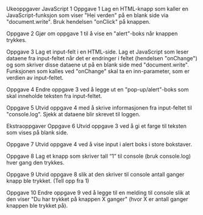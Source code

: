 Ukeoppgaver JavaScript 1
Oppgave 1
Lag en HTML-knapp som kaller en JavaScript-funksjon som viser "Hei verden" på en blank side via "document.write". Bruk hendelsen "onClick" på knappen.


Oppgave 2
Gjør om oppgave 1 til å vise en "alert"-boks når knappen trykkes.


Oppgave 3
Lag et input-felt i en HTML-side. Lag et JavaScript som leser dataene fra input-feltet når det er endringer i feltet (hendelsen "onChange") og som skriver disse dataene ut på en blank side med "document.write". Funksjonen som kalles ved "onChange" skal ta en inn-parameter, som er verdien av input-feltet.


Oppgave 4
Endre oppgave 3 ved å legge ut en "pop-up/alert"-boks som skal inneholde teksten fra input-feltet.


Oppgave 5
Utvid oppgave 4 med å skrive informasjonen fra input-feltet til "console.log". Sjekk at dataene blir skrevet til loggen.


Ekstraoppgaver
Oppgave 6
Utvid oppgave 3 ved å gi et farge til teksten som vises på blank side.


Oppgave 7
Utvid oppgave 4 ved å vise input i alert boks i store bokstaver.


Oppgave 8
Lag et knapp som skriver tall “1” til console (bruk console.log) hver gang den trykkes.


Oppgave 9
Utvid oppgave 8 slik at den skriver til console antall ganger knapp ble trykket. (Tell opp fra 1)


Oppgave 10
Endre oppgave 9 ved å legge til en melding til console slik at den viser "Du har trykket på knappen X ganger" (hvor X er antall ganger knappen ble trykket på).